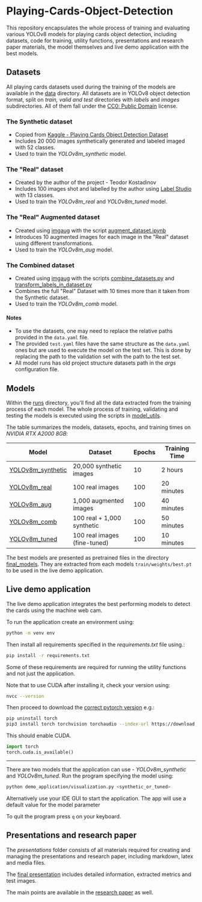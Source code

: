 # Playing-Cards-Object-Detection

This repository encapsulates the whole process of training and evaluating various YOLOv8 models for playing cards object detection, including datasets, code for training, utility functions, presentations and research paper materials, the model themselves and live demo application with the best models.

## Datasets

All playing cards datasets used during the training of the models are available in the [data](./data) directory.
All datasets are in YOLOv8 object detection format, split on *train, valid and test* directories with *labels* and *images* subdirectories.
All of them fall under the [CC0: Public Domain](https://creativecommons.org/publicdomain/zero/1.0/) license.

### The Synthetic dataset

- Copied from [Kaggle - Playing Cards Object Detection Dataset](https://www.kaggle.com/datasets/andy8744/playing-cards-object-detection-dataset)
- Includes 20 000 images synthetically generated and labeled imaged with 52 classes.
- Used to train the *YOLOv8m_synthetic* model.

### The "Real" dataset

- Created by the author of the project - Teodor Kostadinov
- Includes 100 images shot and labelled by the author using [Label Studio](https://labelstud.io/) with 13 classes.
- Used to train the *YOLOv8m_real* and *YOLOv8m_tuned* model.

### The "Real" Augmented dataset

- Created using [imgaug](https://imgaug.readthedocs.io/en/latest/) with the script [augment_dataset.ipynb](./dataset_utils/augment_dataset.ipynb) 
- Introduces 10 augmented images for each image in the "Real" dataset using different transformations.
- Used to train the *YOLOv8m_aug* model.

### The Combined dataset

- Created using [imgaug](https://imgaug.readthedocs.io/en/latest/) with the scripts [combine_datasets.py](./dataset_utils/combine_datasets.py) and [transform_labels_in_dataset.py](./dataset_utils/transform_labels_in_dateset.py)
- Combines the full "Real" Dataset with 10 times more than it taken from the Synthetic dataset.
- Used to train the *YOLOv8m_comb* model.

#### Notes

- To use the datasets, one may need to replace the relative paths provided in the `data.yaml` file.
- The provided `test.yaml` files have the same structure as the `data.yaml` ones but are used to execute the model on the test set. This is done by replacing the path to the validation set with the path to the test set.
- All model runs has old project structure datasets path in the *args* configuration file.

## Models

Within the [runs](./runs) directory, you'll find all the data extracted from the training process of each model. The whole process of training, validating and testing the models is executed using the scripts in [model_utils](./model_utils/).

The table summarizes the models, datasets, epochs, and training times on *NVIDIA RTX A2000 8GB*:

| Model                                         | Dataset                      | Epochs | Training Time |
| --------------------------------------------- | ---------------------------- | ------ | ------------- |
| [YOLOv8m_synthetic](./runs/YOLOv8m_synthetic) | 20,000 synthetic images      | 10     | 2 hours       |
| [YOLOv8m_real](./runs/YOLOv8m_real)           | 100 real images              | 100    | 20 minutes    |
| [YOLOv8m_aug](./runs/YOLOv8m_aug)             | 1,000 augmented images       | 100    | 40 minutes    |
| [YOLOv8m_comb](./runs/YOLOv8m_comb)           | 100 real + 1,000 synthetic   | 100    | 50 minutes    |
| [YOLOv8m_tuned](./runs/YOLOv8m_tuned)         | 100 real images (fine-tuned) | 100    | 10 minutes    |

The best models are presented as pretrained files in the directory [final_models](./final_models). They are extracted from each models `train/weights/best.pt` to be used in the live demo application.

## Live demo application

The live demo application integrates the best performing models to detect the cards using the machine web cam.

To run the application create an environment using:
```bash
python -m venv env
```

Then install all requirements specified in the *requirements.txt* file using.:
```bash
pip install -r requirements.txt
```

Some of these requirements are required for running the utility functions and not just the application.

Note that to use CUDA after installing it, check your version using:

```bash
nvcc --version
```

Then proceed to download the [correct pytorch version](https://pytorch.org/get-started/locally/) e.g.:

```bash
pip uninstall torch   
pip3 install torch torchvision torchaudio --index-url https://download.pytorch.org/whl/cu124
```

This should enable CUDA.

```python
import torch
torch.cuda.is_available()
```

---

There are two models that the application can use - *YOLOv8m_synthetic* and *YOLOv8m_tuned*. Run the program specifying the model using:
```bash
python demo_application/visualization.py <synthetic_or_tuned>
```

Alternatively use your IDE GUI to start the application. The app will use a default value for the model parameter

To quit the program press `q` on your keyboard.

## Presentations and research paper

The *presentations* folder consists of all materials required for creating and managing the presentations and research paper, including markdown, latex and media files.

The [final presentation](./presentations/presentation_final/presentation.pdf) includes detailed information, extracted metrics and test images. 

The main points are available in the [research paper](./presentations/research_paper/playing_cards_object_detection_yolov8.pdf) as well.